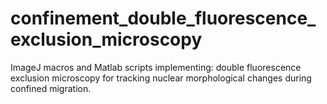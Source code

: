 # confinement_double_fluorescence_exclusion_microscopy
ImageJ macros and Matlab scripts implementing: double fluorescence exclusion microscopy for tracking nuclear morphological changes during confined migration.
